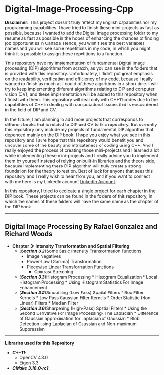 # Digital-Image-Processing-Cpp

**Disclaimer:** This project doesn't truly reflect my English capabilities nor my programming capabilities. I have tried to finish these mini-projects as fast as possible, because I wanted to add the Digital Image processing folder to my resume as fast as possible in the hopes of enhancing the chances of finding job opportunities in Canada. Hence, you willn't see the best variables names and you will see some repetitions in my code, in which you might think it is possible to assign these repetitions to a function. 

This repository have my implementation of fundamental Digital Image processing (DIP) algorithms from scratch, as you can see in the folders that is provided with this repository. Unfortunately, I didn’t put great emphasis on the readability, verification and efficiency of my code, because I really wanted to finish as much as I could of these algorithms in a short time. I will try to keep implementing different algorithms relating to DIP and computer vision (CV), and these implementation will be added to this repository when I finish with them. This repository will deal only with C++11 codes due to the capabilities of C++ in dealing with computational issues that is encountered in the field of DIP and CV.

In the future, I am planning to add more projects that corresponds to different books that is related to DIP and CV to this repository. But currently this repository only include my projects of fundamental DIP algorithm that depended mainly on the DIP book. I hope you enjoy what you see in this repository and I sure hope that this repository would benefit you and uncover some of the beauty and intricateness of coding using C++. And I really enjoyed the process of creating those mini-projects and I learned a lot while implementing these mini-projects and I really advice you to implement them by yourself instead of relying on built-in libraries and the theory side, because implementing these DIP algorithm will truly create a strong foundation for the theory to rest on. Best of luck for anyone that sees this repository and I really wish to hear from you, and if you want to connect with me here is my LinkedIn account [LinkedIn Account](https://www.linkedin.com/in/rashidalazzoni/).

In this repository, I tried to dedicate a single project for each chapter in the DIP book. These projects can be found in the folders of this repository, in which the names of these folders will have the same name as the chapter of the DIP book.

--------------------------------------------------------------------------------------------------------
## Digital Image Processing By Rafael Gonzalez and Richard Woods

   * **Chapter 3: Intensity Transformation and Spatial Filtering**
       * (***Section 3.2***)Some Basic Intensity Transformation Functions
         * Image Negatives              
         * Power-Law (Gamma) Transformation
         * Piecewise Linear Transformation Functions
           * Contrast Stretching
       * (***Section 3.3***)Histogram Processing
              * Histogram Equalization
              * Local Histogram Processing
              * Using Histogram Statistics For Image Enhancement
       * (***Section 3.5***)Smoothing (Low Pass) Spatial Filters
              * Box Filter Kernels
              * Low Pass Gaussian Filter Kernels
              * Order Statistic (Non-Linear) Filters
                   * Median Filter
       * (***Section 3.6***)Sharpening (High-Pass) Spatial Filters
              * Using the Second Derivative For Image Processing- The Laplacian
              * Difference of Gaussian approximation for Laplacian of Gaussian
              * Blob Detection using Laplacian of Gaussian and Non-maximum Suppression
--------------------------------------------------------------------------------------------------------
**Libraries used for this Repository**
  * ***C++11***:
    * OpenCV 4.3.0
    * Eigen 3.3
  * ***CMake 3.18.0-rc1***:

 
